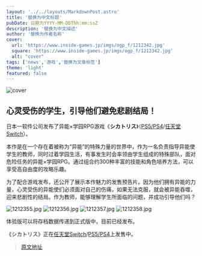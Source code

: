 ```yaml
---
layout: '../../layouts/MarkdownPost.astro'
title: '替换为中文标题'
pubDate: 日期为YYYY-MM-DDThh:mm:ssZ
description: '替换为中文描述'
author: '替换为作者名称'
cover:
  url: 'https://www.inside-games.jp/imgs/ogp_f/1212342.jpg'
  square: 'https://www.inside-games.jp/imgs/ogp_f/1212342.jpg'
  alt: "cover"
tags: ['news','游戏','替换为文章标签']
theme: 'light'
featured: false
---
```


![cover](https://www.inside-games.jp/imgs/ogp_f/1212342.jpg)

## 心灵受伤的学生，引导他们避免悲剧结局！

日本一软件公司发布了异能×学园RPG游戏《**シカトリス**》（[PS5/PS4](https://store.playstation.com/ja-jp/concept/10007563)/[任天堂Switch](https://store-jp.nintendo.com/list/software/70010000063840.html)）。 

本作是在一个存在着被称为“异能”的特殊力量的世界中，作为一名负责指导异能使学生的教师，同时过着学园生活，有事发生时会率领由学生组成的特殊部队，面对危险任务的异能×学园RPG。通过组合约300种丰富的技能和角色培养方法，可以享受高自由度的攻略乐趣。

为了配合游戏发布，还公开了展示本作魅力的发售预告片。因为他们拥有异能的力量，心灵受伤的异能使们必须面对自己的伤痛，如果无法克服，就会被异能吞噬，迎来悲剧性的结局。作为教师，能够理解学生所面临的问题，并成功引导他们吗？

![1212355.jpg](https://www.inside-games.jp/imgs/zoom/1212355.jpg)
![1212356.jpg](https://www.inside-games.jp/imgs/zoom/1212356.jpg)
![1212357.jpg](https://www.inside-games.jp/imgs/zoom/1212357.jpg)
![1212358.jpg](https://www.inside-games.jp/imgs/zoom/1212358.jpg)

体验版可以将存档数据传递到正式版中，目前已经发布。

《シカトリス》正在[任天堂Switch](https://store-jp.nintendo.com/list/software/70010000063840.html)/[PS5/PS4](https://store.playstation.com/ja-jp/concept/10007563)上发售中。

>[原文地址](https://www.inside-games.jp/article/2023/06/29/146898.html)  